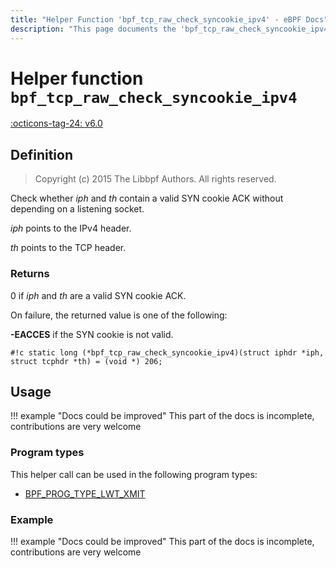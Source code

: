 ```yaml
---
title: "Helper Function 'bpf_tcp_raw_check_syncookie_ipv4' - eBPF Docs"
description: "This page documents the 'bpf_tcp_raw_check_syncookie_ipv4' eBPF helper function, including its defintion, usage, program types that can use it, and examples."
---
```

# Helper function `bpf_tcp_raw_check_syncookie_ipv4`

<!-- [FEATURE_TAG](bpf_tcp_raw_check_syncookie_ipv4) -->
[:octicons-tag-24: v6.0](https://github.com/torvalds/linux/commit/33bf9885040c399cf6a95bd33216644126728e14)
<!-- [/FEATURE_TAG] -->

## Definition

> Copyright (c) 2015 The Libbpf Authors. All rights reserved.


<!-- [HELPER_FUNC_DEF] -->
Check whether _iph_ and _th_ contain a valid SYN cookie ACK without depending on a listening socket.

_iph_ points to the IPv4 header.

_th_ points to the TCP header.

### Returns

0 if _iph_ and _th_ are a valid SYN cookie ACK.

On failure, the returned value is one of the following:

**-EACCES** if the SYN cookie is not valid.

`#!c static long (*bpf_tcp_raw_check_syncookie_ipv4)(struct iphdr *iph, struct tcphdr *th) = (void *) 206;`
<!-- [/HELPER_FUNC_DEF] -->

## Usage

!!! example "Docs could be improved"
    This part of the docs is incomplete, contributions are very welcome

### Program types

This helper call can be used in the following program types:

<!-- DO NOT EDIT MANUALLY -->
<!-- [HELPER_FUNC_PROG_REF] -->
 * [BPF_PROG_TYPE_LWT_XMIT](../program-type/BPF_PROG_TYPE_LWT_XMIT.md)
<!-- [/HELPER_FUNC_PROG_REF] -->

### Example

!!! example "Docs could be improved"
    This part of the docs is incomplete, contributions are very welcome
